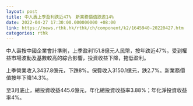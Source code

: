 ```yaml
---
layout: post
title: 中人壽上季盈利跌近47%　新業務價值跌逾14%
date: 2022-04-27 17:30:00.000000000 +08:00
link: https://news.rthk.hk/rthk/ch/component/k2/1645940-20220427.htm
categories: rthk
---
```


中人壽按中國企業會計準則，上季盈利151.8億元人民幣，按年跌近47%。受到權益市場波動及基數較高的綜合影響，投資收益下降，拖低盈利。

上季營業收入3437.8億元，下跌8%。保費收入3150.1億元，跌2.7%。新業務價值按年下降14.3%。

至3月底止，總投資收益445.6億元，年化總投資收益率3.88%；年化淨投資收益率4%。
